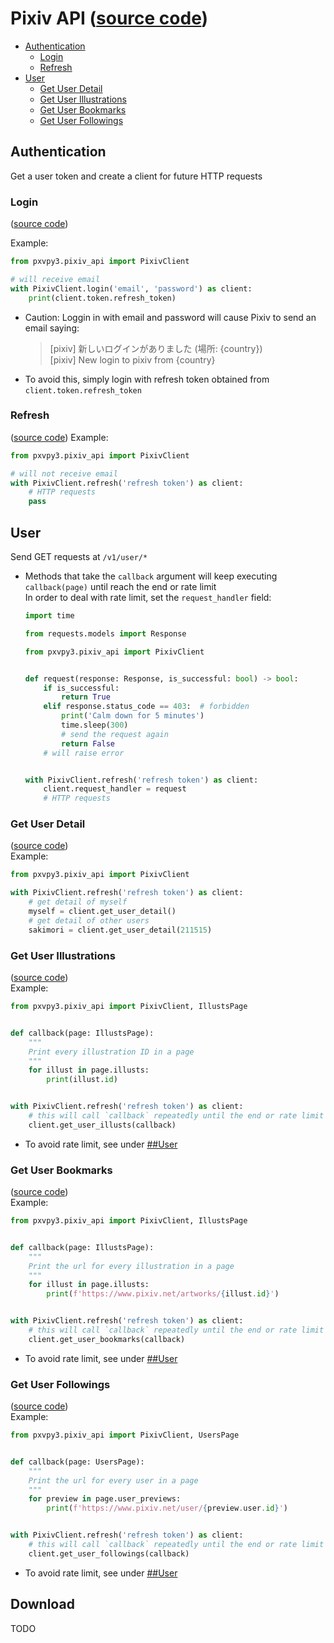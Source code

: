 # Pixiv API ([source code](../pxvpy3/pixiv_api.py))

- [Authentication](#authentication)
    - [Login](#login)
    - [Refresh](#refresh)
- [User](#user)
    - [Get User Detail](#get-user-detail)
    - [Get User Illustrations](#get-user-illustrations)
    - [Get User Bookmarks](#get-user-bookmarks)
    - [Get User Followings](#get-user-followings)
## Authentication

Get a user token and create a client for future HTTP requests <br>

### Login

([source code](../pxvpy3/pixiv_api.py#L213))

Example:

```py
from pxvpy3.pixiv_api import PixivClient

# will receive email
with PixivClient.login('email', 'password') as client:
    print(client.token.refresh_token)
```

- Caution: Loggin in with email and password will cause Pixiv to send an email saying:
  > [pixiv] 新しいログインがありました (場所: {country}) <br>
  [pixiv] New login to pixiv from {country} <br>
- To avoid this, simply login with refresh token obtained from `client.token.refresh_token`

### Refresh

([source code](../pxvpy3/pixiv_api.py#L229))
Example:

```py
from pxvpy3.pixiv_api import PixivClient

# will not receive email
with PixivClient.refresh('refresh token') as client:
    # HTTP requests
    pass
```

## User

Send GET requests at `/v1/user/*`

- Methods that take the `callback` argument will keep executing `callback(page)` until reach the end or rate limit<br>
  In order to deal with rate limit, set the `request_handler` field:
    ```py
    import time
    
    from requests.models import Response
    
    from pxvpy3.pixiv_api import PixivClient
    
    
    def request(response: Response, is_successful: bool) -> bool:
        if is_successful:
            return True
        elif response.status_code == 403:  # forbidden
            print('Calm down for 5 minutes')
            time.sleep(300)
            # send the request again
            return False
        # will raise error
    
    
    with PixivClient.refresh('refresh token') as client:
        client.request_handler = request
        # HTTP requests
    ```

### Get User Detail

([source code](../pxvpy3/pixiv_api.py#L265))<br>
Example:

```py
from pxvpy3.pixiv_api import PixivClient

with PixivClient.refresh('refresh token') as client:
    # get detail of myself
    myself = client.get_user_detail()
    # get detail of other users
    sakimori = client.get_user_detail(211515)
```

### Get User Illustrations

([source code](../pxvpy3/pixiv_api.py#L274))<br>
Example:

```py
from pxvpy3.pixiv_api import PixivClient, IllustsPage


def callback(page: IllustsPage):
    """
    Print every illustration ID in a page
    """
    for illust in page.illusts:
        print(illust.id)


with PixivClient.refresh('refresh token') as client:
    # this will call `callback` repeatedly until the end or rate limit
    client.get_user_illusts(callback)
```

- To avoid rate limit, see under [##User](#user)

### Get User Bookmarks

([source code](../pxvpy3/pixiv_api.py#L285))<br>
Example:

```py
from pxvpy3.pixiv_api import PixivClient, IllustsPage


def callback(page: IllustsPage):
    """
    Print the url for every illustration in a page
    """
    for illust in page.illusts:
        print(f'https://www.pixiv.net/artworks/{illust.id}')


with PixivClient.refresh('refresh token') as client:
    # this will call `callback` repeatedly until the end or rate limit
    client.get_user_bookmarks(callback)
```

- To avoid rate limit, see under [##User](#user)

### Get User Followings

([source code](../pxvpy3/pixiv_api.py#L298))<br>
Example:

```py
from pxvpy3.pixiv_api import PixivClient, UsersPage


def callback(page: UsersPage):
    """
    Print the url for every user in a page
    """
    for preview in page.user_previews:
        print(f'https://www.pixiv.net/user/{preview.user.id}')


with PixivClient.refresh('refresh token') as client:
    # this will call `callback` repeatedly until the end or rate limit
    client.get_user_followings(callback)
```

- To avoid rate limit, see under [##User](#user)

## Download

TODO
